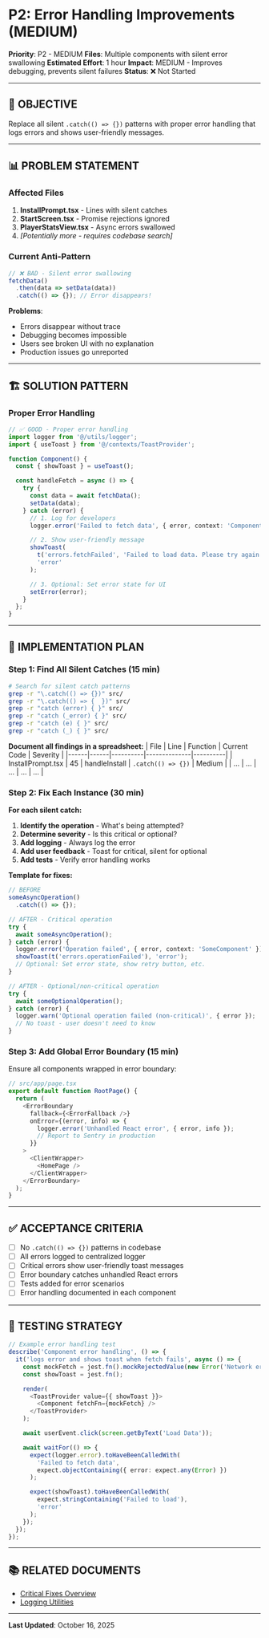# P2: Error Handling Improvements (MEDIUM)

**Priority**: P2 - MEDIUM
**Files**: Multiple components with silent error swallowing
**Estimated Effort**: 1 hour
**Impact**: MEDIUM - Improves debugging, prevents silent failures
**Status**: ❌ Not Started

---

## 🎯 OBJECTIVE

Replace all silent `.catch(() => {})` patterns with proper error handling that logs errors and shows user-friendly messages.

---

## 📊 PROBLEM STATEMENT

### Affected Files

1. **InstallPrompt.tsx** - Lines with silent catches
2. **StartScreen.tsx** - Promise rejections ignored
3. **PlayerStatsView.tsx** - Async errors swallowed
4. *[Potentially more - requires codebase search]*

### Current Anti-Pattern

```typescript
// ❌ BAD - Silent error swallowing
fetchData()
  .then(data => setData(data))
  .catch(() => {}); // Error disappears!
```

**Problems**:
- Errors disappear without trace
- Debugging becomes impossible
- Users see broken UI with no explanation
- Production issues go unreported

---

## 🏗️ SOLUTION PATTERN

### Proper Error Handling

```typescript
// ✅ GOOD - Proper error handling
import logger from '@/utils/logger';
import { useToast } from '@/contexts/ToastProvider';

function Component() {
  const { showToast } = useToast();

  const handleFetch = async () => {
    try {
      const data = await fetchData();
      setData(data);
    } catch (error) {
      // 1. Log for developers
      logger.error('Failed to fetch data', { error, context: 'Component' });

      // 2. Show user-friendly message
      showToast(
        t('errors.fetchFailed', 'Failed to load data. Please try again.'),
        'error'
      );

      // 3. Optional: Set error state for UI
      setError(error);
    }
  };
}
```

---

## 📝 IMPLEMENTATION PLAN

### Step 1: Find All Silent Catches (15 min)

```bash
# Search for silent catch patterns
grep -r "\.catch(() => {})" src/
grep -r "\.catch(() => {  })" src/
grep -r "catch (error) { }" src/
grep -r "catch (_error) { }" src/
grep -r "catch (e) { }" src/
grep -r "catch (_) { }" src/
```

**Document all findings in a spreadsheet:**
| File | Line | Function | Current Code | Severity |
|------|------|----------|--------------|----------|
| InstallPrompt.tsx | 45 | handleInstall | `.catch(() => {})` | Medium |
| ... | ... | ... | ... | ... |

### Step 2: Fix Each Instance (30 min)

**For each silent catch:**

1. **Identify the operation** - What's being attempted?
2. **Determine severity** - Is this critical or optional?
3. **Add logging** - Always log the error
4. **Add user feedback** - Toast for critical, silent for optional
5. **Add tests** - Verify error handling works

**Template for fixes:**

```typescript
// BEFORE
someAsyncOperation()
  .catch(() => {});

// AFTER - Critical operation
try {
  await someAsyncOperation();
} catch (error) {
  logger.error('Operation failed', { error, context: 'SomeComponent' });
  showToast(t('errors.operationFailed'), 'error');
  // Optional: Set error state, show retry button, etc.
}

// AFTER - Optional/non-critical operation
try {
  await someOptionalOperation();
} catch (error) {
  logger.warn('Optional operation failed (non-critical)', { error });
  // No toast - user doesn't need to know
}
```

### Step 3: Add Global Error Boundary (15 min)

Ensure all components wrapped in error boundary:

```typescript
// src/app/page.tsx
export default function RootPage() {
  return (
    <ErrorBoundary
      fallback={<ErrorFallback />}
      onError={(error, info) => {
        logger.error('Unhandled React error', { error, info });
        // Report to Sentry in production
      }}
    >
      <ClientWrapper>
        <HomePage />
      </ClientWrapper>
    </ErrorBoundary>
  );
}
```

---

## ✅ ACCEPTANCE CRITERIA

- [ ] No `.catch(() => {})` patterns in codebase
- [ ] All errors logged to centralized logger
- [ ] Critical errors show user-friendly toast messages
- [ ] Error boundary catches unhandled React errors
- [ ] Tests added for error scenarios
- [ ] Error handling documented in each component

---

## 🧪 TESTING STRATEGY

```typescript
// Example error handling test
describe('Component error handling', () => {
  it('logs error and shows toast when fetch fails', async () => {
    const mockFetch = jest.fn().mockRejectedValue(new Error('Network error'));
    const showToast = jest.fn();

    render(
      <ToastProvider value={{ showToast }}>
        <Component fetchFn={mockFetch} />
      </ToastProvider>
    );

    await userEvent.click(screen.getByText('Load Data'));

    await waitFor(() => {
      expect(logger.error).toHaveBeenCalledWith(
        'Failed to fetch data',
        expect.objectContaining({ error: expect.any(Error) })
      );

      expect(showToast).toHaveBeenCalledWith(
        expect.stringContaining('Failed to load'),
        'error'
      );
    });
  });
});
```

---

## 📚 RELATED DOCUMENTS

- [Critical Fixes Overview](../../CRITICAL_FIXES_REQUIRED.md)
- [Logging Utilities](../../../src/utils/logger.ts)

---

**Last Updated**: October 16, 2025
